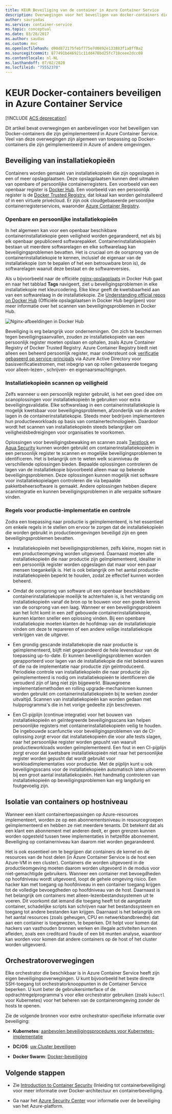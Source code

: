 ```yaml
---
title: KEUR Beveiliging van de container in Azure Container Service
description: Overwegingen voor het beveiligen van docker-containers die zijn geïmplementeerd in Azure Container Service en gerelateerde Azure-Services.
author: sauryadas
ms.service: container-service
ms.topic: conceptual
ms.date: 03/28/2017
ms.author: saudas
ms.custom: mvc
ms.openlocfilehash: d90d872175febf775e7d0892e133883f1a8ff8a2
ms.sourcegitcommit: 877491bd46921c11dd478bd25fc718ceee2dcc08
ms.contentlocale: nl-NL
ms.lasthandoff: 07/02/2020
ms.locfileid: "75552378"
---
```

# <a name="deprecated-securing-docker-containers-in-azure-container-service"></a>KEUR Docker-containers beveiligen in Azure Container Service

[!INCLUDE [ACS deprecation](../../../includes/container-service-deprecation.md)]

Dit artikel bevat overwegingen en aanbevelingen voor het beveiligen van Docker-containers die zijn geïmplementeerd in Azure Container Service. Veel van deze overwegingen zijn algemeen van toepassing op Docker-containers die zijn geïmplementeerd in Azure of andere omgevingen. 

## <a name="image-security"></a>Beveiliging van installatiekopieën

Containers worden gemaakt van installatiekopieën die zijn opgeslagen in een of meer opslagplaatsen. Deze opslagplaatsen kunnen deel uitmaken van openbare of persoonlijke containerregisters. Een voorbeeld van een openbaar register is [Docker Hub](https://hub.docker.com/). Een voorbeeld van een persoonlijk register is de [Docker Trusted Registry](https://docs.docker.com/datacenter/dtr/2.0/), dat lokaal kan worden geïnstalleerd of in een virtuele privécloud. Er zijn ook cloudgebaseerde persoonlijke containerregisterservices, waaronder [Azure Container Registry](../../container-registry/container-registry-intro.md).

### <a name="public-and-private-images"></a>Openbare en persoonlijke installatiekopieën
In het algemeen kan voor een openbaar beschikbare containerinstallatiekopie geen veiligheid worden gegarandeerd, net als bij elk openbaar gepubliceerd softwarepakket. Containerinstallatiekopieën bestaan uit meerdere softwarelagen en elke softwarelaag kan beveiligingsproblemen bevatten. Het is cruciaal om de oorsprong van de containerinstallatiekopie te kennen, inclusief de eigenaar van de installatiekopie (om te bepalen of het een betrouwbare bron is), de softwarelagen waaruit deze bestaat en de softwareversies. 

Als u bijvoorbeeld naar de officiële [nginx-opslagplaats](https://hub.docker.com/_/nginx/) in Docker Hub gaat en naar het tabblad **Tags** navigeert, ziet u beveiligingsproblemen in elke installatiekopie met kleurcodering. Elke kleur geeft de kwetsbaarheid aan van een softwarelaag in de installatiekopie. Zie [Understanding official repos on Docker Hub](https://blog.docker.com/2015/06/understanding-official-repos-docker-hub/) (Officiële opslagplaatsen in Docker Hub begrijpen) voor meer informatie over het scannen van beveiligingsproblemen in Docker Hub.

![Nginx-afbeeldingen in Docker Hub](./media/container-service-security/docker-hub-nginx.png)

Beveiliging is erg belangrijk voor ondernemingen. Om zich te beschermen tegen beveiligingsaanvallen, zouden ze installatiekopieën van een persoonlijk register moeten opslaan en ophalen, zoals Azure Container Registry of Docker Trusted Registry. Azure Container Registry biedt niet alleen een beheerd persoonlijk register, maar ondersteunt ook [verificatie gebaseerd op service-principals](../../container-registry/container-registry-authentication.md) via Azure Active Directory voor basisverificatiestromen, met inbegrip van op rollen gebaseerde toegang voor alleen-lezen-, schrijven- en eigenaarsmachtigingen.

### <a name="image-security-scanning"></a>Installatiekopieën scannen op veiligheid

Zelfs wanneer u een persoonlijk register gebruikt, is het een goed idee om scanoplossingen voor installatiekopieën te gebruiken voor extra beveiligingsvalidatie. Elke softwarelaag in een containerinstallatiekopie is mogelijk kwetsbaar voor beveiligingsproblemen, afzonderlijk van de andere lagen in de containerinstallatiekopie. Steeds meer bedrijven implementeren hun productieworkloads op basis van containertechnologieën. Daardoor wordt het scannen van installatiekopieën steeds belangrijker om veiligheidsbedreigingen voor organisaties te voorkomen. 

Oplossingen voor beveiligingsbewaking en scannen zoals [Twistlock](https://www.twistlock.com/2016/11/07/twistlock-supports-azure-container-registry) en [Aqua Security](https://blog.aquasec.com/image-vulnerability-scanning-in-azure-container-registry) kunnen worden gebruikt om containerinstallatiekopieën in een persoonlijk register te scannen en mogelijke beveiligingsproblemen te identificeren. Het is belangrijk om te weten welk scanniveau de verschillende oplossingen bieden. Bepaalde oplossingen controleren de lagen van de installatiekopie bijvoorbeeld alleen maar op bekende beveiligingsproblemen. Deze oplossingen kunnen mogelijk niet software voor installatiekopielagen controleren die via bepaalde pakketbeheersoftware is gemaakt. Andere oplossingen hebben diepere scanintegratie en kunnen beveiligingsproblemen in alle verpakte software vinden.

### <a name="production-deployment-rules-and-audit"></a>Regels voor productie-implementatie en controle
Zodra een toepassing naar productie is geïmplementeerd, is het essentieel om enkele regels in te stellen om ervoor te zorgen dat de installatiekopieën die worden gebruikt in productieomgevingen beveiligd zijn en geen beveiligingsproblemen bevatten.

* Installatiekopieën met beveiligingsproblemen, zelfs kleine, mogen niet in een productieomgeving worden uitgevoerd. Daarnaast moeten alle installatiekopieën die naar productie zijn geïmplementeerd, idealiter in een persoonlijk register worden opgeslagen dat maar voor een paar mensen toegankelijk is. Het is ook belangrijk om het aantal productie-installatiekopieën beperkt te houden, zodat ze effectief kunnen worden beheerd.

* Omdat de oorsprong van software uit een openbaar beschikbare containerinstallatiekopie moeilijk te achterhalen is, is het verstandig om installatiekopieën vanaf de bron op te bouwen voor een goede kennis van de oorsprong van een laag. Wanneer er een beveiligingsprobleem aan het licht komt in een zelf gebouwde containerinstallatiekopie, kunnen klanten sneller een oplossing vinden. Bij een openbare installatiekopie moeten klanten de hoofdmap van de installatiekopie vinden om deze te repareren of een andere veilige installatiekopie verkrijgen van de uitgever.

* Een grondig gescande installatiekopie die naar productie is geïmplementeerd, blijft niet gegarandeerd de hele levensduur van de toepassing up-to-date. Er kunnen beveiligingsproblemen worden gerapporteerd voor lagen van de installatiekopie die niet bekend waren of die na de implementatie naar productie zijn geïntroduceerd. Periodieke controle van installatiekopieën die naar productie zijn geïmplementeerd is nodig om installatiekopieën te identificeren die verouderd zijn of lang niet zijn bijgewerkt. Blauwgroene implementatiemethoden en rolling upgrade-mechanismen kunnen worden gebruikt om containerinstallatiekopieën bij te werken zonder uitvaltijd. Scannen van installatiekopieën kan worden gedaan met hulpprogramma's die in het vorige gedeelte zijn beschreven. 

* Een CI-pijplijn (continue integratie) voor het bouwen van installatiekopieën en geïntegreerde beveiligingsscans kan helpen persoonlijke registers met containerinstallatiekopieën veilig te houden. De ingebouwde scanfunctie voor beveiligingsproblemen van de CI-oplossing zorgt ervoor dat installatiekopieën die voor alle tests slagen, naar het persoonlijke register worden gepusht van waaruit productieworkloads worden geïmplementeerd. Een fout in een CI-pijplijn zorgt ervoor dat kwetsbare installatiekopieën niet naar het persoonlijke register worden gepusht dat wordt gebruikt voor workloadimplementaties voor productie. Met de pijplijn kunt u ook beveiligingsscans voor de installatiekopieën automatisch laten uitvoeren bij een groot aantal installatiekopieën. Het handmatig controleren van installatiekopieën op beveiligingsproblemen kan erg langdurig en foutgevoelig zijn.

## <a name="host-level-container-isolation"></a>Isolatie van containers op hostniveau
Wanneer een klant containertoepassingen op Azure-resources implementeert, worden ze op een abonnementsniveau in resourcegroepen geïmplementeerd en hebben ze niet meerdere tenants. Dit betekent dat als een klant een abonnement met anderen deelt, er geen grenzen kunnen worden opgesteld tussen twee implementaties in hetzelfde abonnement. Beveiliging op containerniveau kan daarom niet worden gegarandeerd. 

Het is ook essentieel om te begrijpen dat containers de kernel en de resources van de host delen (in Azure Container Service is de host een Azure-VM in een cluster). Containers die worden uitgevoerd in de productieomgeving moeten daarom worden uitgevoerd in de modus voor niet-gemachtigde gebruikers. Wanneer een container met bevoegdheden op hoofdniveau wordt uitgevoerd, loopt de gehele omgeving risico. Een hacker kan met toegang op hoofdniveau in een container toegang krijgen tot de volledige bevoegdheden op hoofdniveau van de host. Daarnaast is het belangrijk om containers met alleen-lezenbestandssystemen uit te voeren. Dit voorkomt dat iemand die toegang heeft tot de aangetaste container, schadelijke scripts kan schrijven naar het bestandssysteem en toegang tot andere bestanden kan krijgen. Daarnaast is het belangrijk om het aantal resources (zoals geheugen, CPU en netwerkbandbreedte) dat aan een container is toegewezen, te beperken. Dit helpt voor komen dat hackers van vasthouden bronnen werken en illegale activiteiten kunnen afleiden, zoals een creditcard fraude of een bit munten analyse, waardoor kan worden voor komen dat andere containers op de host of het cluster worden uitgevoerd.

## <a name="orchestrator-considerations"></a>Orchestratoroverwegingen

Elke orchestrator die beschikbaar is in Azure Container Service heeft zijn eigen beveiligingsoverwegingen. U kunt bijvoorbeeld het beste directe SSH-toegang tot orchestratorknooppunten in de Container Service beperken. U kunt beter de gebruikersinterface of de opdrachtregelprogramma's voor elke orchestrator gebruiken (zoals `kubectl` voor Kubernetes) voor het beheren van de containeromgeving zonder de hosts te openen.

Zie de volgende bronnen voor extre orchestrator-specifieke informatie over beveiliging:

* **Kubernetes**: [aanbevolen beveiligingsprocedures voor Kubernetes-implementatie](https://kubernetes.io/blog/2016/08/security-best-practices-kubernetes-deployment/)

* **DC/OS**: [uw Cluster beveiligen](https://docs.mesosphere.com/1.12/administering-clusters/securing-your-cluster)

* **Docker Swarm**: [Docker-beveiliging](https://www.docker.com/docker-security)

## <a name="next-steps"></a>Volgende stappen

* Zie [Introduction to Container Security](https://www.docker.com/sites/default/files/WP_IntrotoContainerSecurity_08.19.2016.pdf) (Inleiding tot containerbeveiliging) voor meer informatie over Docker-architectuur en containerbeveiliging.

* Ga naar het [Azure Security Center](https://www.microsoft.com/trustcenter/cloudservices/azure) voor informatie over de beveiliging van het Azure-platform.
